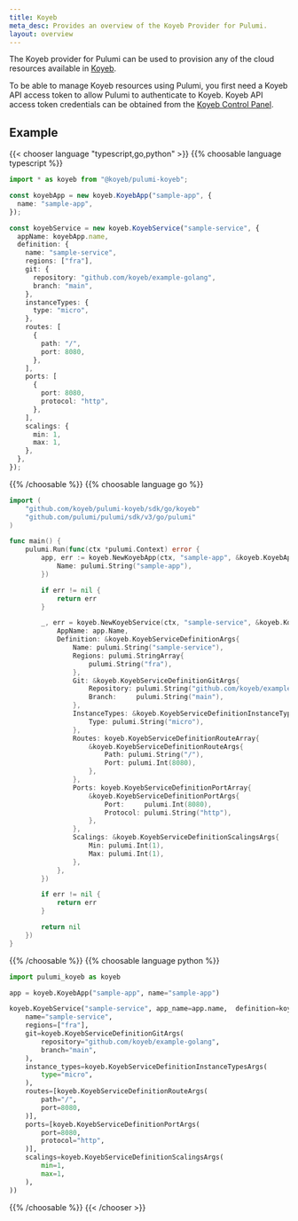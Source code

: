 ```yaml
---
title: Koyeb
meta_desc: Provides an overview of the Koyeb Provider for Pulumi.
layout: overview
---
```


The Koyeb provider for Pulumi can be used to provision any of the cloud resources available in [Koyeb](https://www.koyeb.com).

To be able to manage Koyeb resources using Pulumi, you first need a Koyeb API access token to allow Pulumi to authenticate to Koyeb. Koyeb API access token credentials can be obtained from the [Koyeb Control Panel](https://app.koyeb.com/account/api).

## Example

{{< chooser language "typescript,go,python" >}}
{{% choosable language typescript %}}

```typescript
import * as koyeb from "@koyeb/pulumi-koyeb";

const koyebApp = new koyeb.KoyebApp("sample-app", {
  name: "sample-app",
});

const koyebService = new koyeb.KoyebService("sample-service", {
  appName: koyebApp.name,
  definition: {
    name: "sample-service",
    regions: ["fra"],
    git: {
      repository: "github.com/koyeb/example-golang",
      branch: "main",
    },
    instanceTypes: {
      type: "micro",
    },
    routes: [
      {
        path: "/",
        port: 8080,
      },
    ],
    ports: [
      {
        port: 8080,
        protocol: "http",
      },
    ],
    scalings: {
      min: 1,
      max: 1,
    },
  },
});
```

{{% /choosable %}}
{{% choosable language go %}}

```go
import (
	"github.com/koyeb/pulumi-koyeb/sdk/go/koyeb"
	"github.com/pulumi/pulumi/sdk/v3/go/pulumi"
)

func main() {
	pulumi.Run(func(ctx *pulumi.Context) error {
		app, err := koyeb.NewKoyebApp(ctx, "sample-app", &koyeb.KoyebAppArgs{
			Name: pulumi.String("sample-app"),
		})

		if err != nil {
			return err
		}

		_, err = koyeb.NewKoyebService(ctx, "sample-service", &koyeb.KoyebServiceArgs{
			AppName: app.Name,
			Definition: &koyeb.KoyebServiceDefinitionArgs{
				Name: pulumi.String("sample-service"),
				Regions: pulumi.StringArray{
					pulumi.String("fra"),
				},
				Git: &koyeb.KoyebServiceDefinitionGitArgs{
					Repository: pulumi.String("github.com/koyeb/example-golang"),
					Branch:     pulumi.String("main"),
				},
				InstanceTypes: &koyeb.KoyebServiceDefinitionInstanceTypesArgs{
					Type: pulumi.String("micro"),
				},
				Routes: koyeb.KoyebServiceDefinitionRouteArray{
					&koyeb.KoyebServiceDefinitionRouteArgs{
						Path: pulumi.String("/"),
						Port: pulumi.Int(8080),
					},
				},
				Ports: koyeb.KoyebServiceDefinitionPortArray{
					&koyeb.KoyebServiceDefinitionPortArgs{
						Port:     pulumi.Int(8080),
						Protocol: pulumi.String("http"),
					},
				},
				Scalings: &koyeb.KoyebServiceDefinitionScalingsArgs{
					Min: pulumi.Int(1),
					Max: pulumi.Int(1),
				},
			},
		})

		if err != nil {
			return err
		}

		return nil
	})
}
```

{{% /choosable %}}
{{% choosable language python %}}

```python
import pulumi_koyeb as koyeb

app = koyeb.KoyebApp("sample-app", name="sample-app")

koyeb.KoyebService("sample-service", app_name=app.name,  definition=koyeb.KoyebServiceDefinitionArgs(
    name="sample-service",
    regions=["fra"],
    git=koyeb.KoyebServiceDefinitionGitArgs(
        repository="github.com/koyeb/example-golang",
        branch="main",
    ),
    instance_types=koyeb.KoyebServiceDefinitionInstanceTypesArgs(
        type="micro",
    ),
    routes=[koyeb.KoyebServiceDefinitionRouteArgs(
        path="/",
        port=8080,
    )],
    ports=[koyeb.KoyebServiceDefinitionPortArgs(
        port=8080,
        protocol="http",
    )],
    scalings=koyeb.KoyebServiceDefinitionScalingsArgs(
        min=1,
        max=1,
    ),
))
```

{{% /choosable %}}
{{< /chooser >}}
